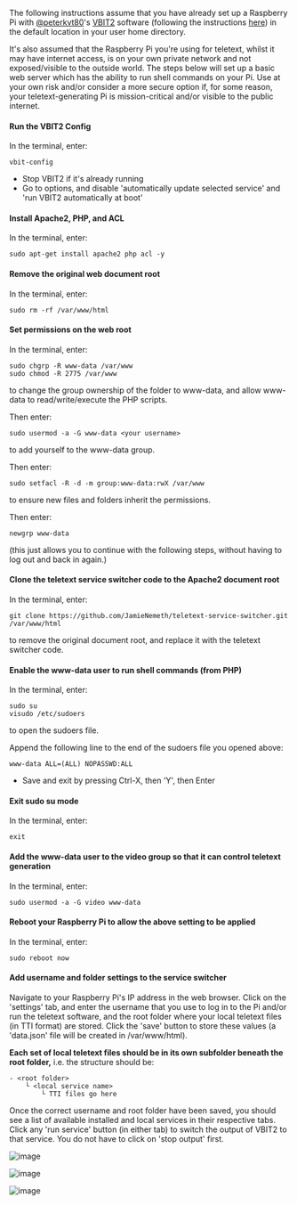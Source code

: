 
The following instructions assume that you have already set up a Raspberry Pi with [@peterkvt80](https://github.com/peterkvt80)'s [VBIT2](https://github.com/peterkvt80/vbit2) software (following the instructions [here](https://github.com/peterkvt80/vbit2/wiki#installing-vbit2)) in the default location in your user home directory.

It's also assumed that the Raspberry Pi you're using for teletext, whilst it may have internet access, is on your own private network and not exposed/visible to the outside world. The steps below will set up a basic web server which has the ability to run shell commands on your Pi. Use at your own risk and/or consider a more secure option if, for some reason, your teletext-generating Pi is mission-critical and/or visible to the public internet.

#### Run the VBIT2 Config
In the terminal, enter:
```
vbit-config

```
- Stop VBIT2 if it's already running
- Go to options, and disable 'automatically update selected service' and 'run VBIT2 automatically at boot'


#### Install Apache2, PHP, and ACL
In the terminal, enter:
```
sudo apt-get install apache2 php acl -y

```

#### Remove the original web document root
In the terminal, enter:
```
sudo rm -rf /var/www/html

```

#### Set permissions on the web root
In the terminal, enter:
```
sudo chgrp -R www-data /var/www
sudo chmod -R 2775 /var/www

```
to change the group ownership of the folder to www-data, and allow www-data to read/write/execute the PHP scripts.

Then enter:
```
sudo usermod -a -G www-data <your username>
```
to add yourself to the www-data group.

Then enter:
```
sudo setfacl -R -d -m group:www-data:rwX /var/www

```
to ensure new files and folders inherit the permissions.

Then enter:
```
newgrp www-data

```
(this just allows you to continue with the following steps, without having to log out and back in again.)

#### Clone the teletext service switcher code to the Apache2 document root
In the terminal, enter:
```
git clone https://github.com/JamieNemeth/teletext-service-switcher.git /var/www/html

```
to remove the original document root, and replace it with the teletext switcher code.

#### Enable the www-data user to run shell commands (from PHP)
In the terminal, enter:
```
sudo su
visudo /etc/sudoers

```
to open the sudoers file.

Append the following line to the end of the sudoers file you opened above:
```
www-data ALL=(ALL) NOPASSWD:ALL
```

- Save and exit by pressing Ctrl-X, then 'Y', then Enter

#### Exit sudo su mode
In the terminal, enter:
```
exit

```

#### Add the www-data user to the video group so that it can control teletext generation
In the terminal, enter:
```
sudo usermod -a -G video www-data

```

#### Reboot your Raspberry Pi to allow the above setting to be applied
In the terminal, enter:
```
sudo reboot now

```

#### Add username and folder settings to the service switcher

Navigate to your Raspberry Pi's IP address in the web browser. Click on the 'settings' tab, and enter the username that you use to log in to the Pi and/or run the teletext software, and the root folder where your local teletext files (in TTI format) are stored. Click the 'save' button to store these values (a 'data.json' file will be created in /var/www/html).

**Each set of local teletext files should be in its own subfolder beneath the root folder,** i.e. the structure should be:
```
- <root folder>
    └ <local service name>
        └ TTI files go here
```

Once the correct username and root folder have been saved, you should see a list of available installed and local services in their respective tabs. Click any 'run service' button (in either tab) to switch the output of VBIT2 to that service. You do not have to click on 'stop output' first.

![image](https://github.com/user-attachments/assets/85be8817-c260-4503-8ec5-e93cac49e4d9)

![image](https://github.com/user-attachments/assets/6f4aba1d-3f57-4dab-ae3c-6ce27367fd14)

![image](https://github.com/user-attachments/assets/6be0a7d9-d350-4759-82ae-e0812885548f)




